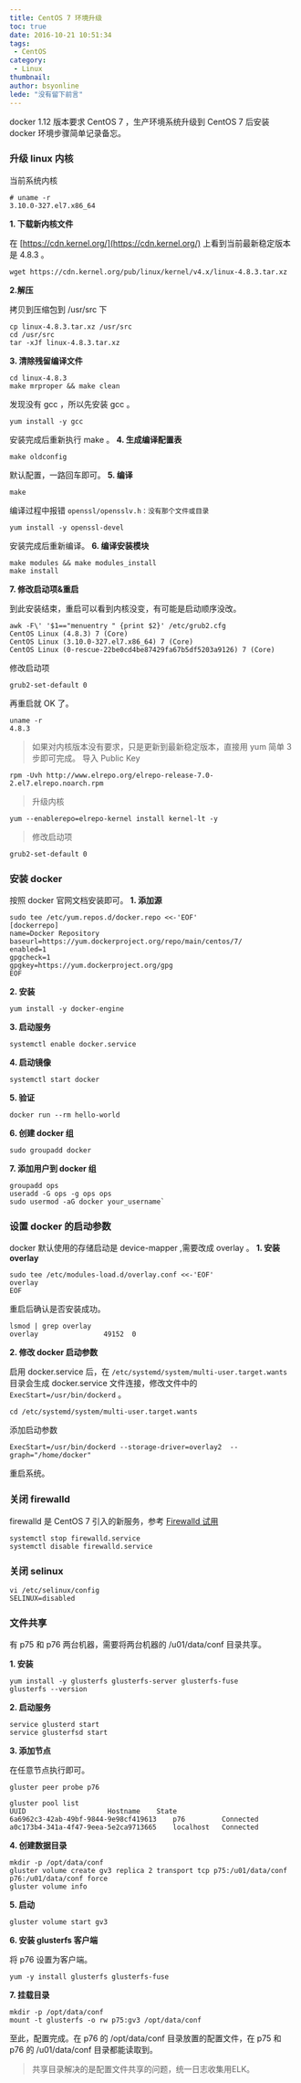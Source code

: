 ```yaml
---
title: CentOS 7 环境升级
toc: true
date: 2016-10-21 10:51:34
tags:
 - CentOS
category: 
 - Linux
thumbnail: 
author: bsyonline
lede: "没有留下前言"
---
```


docker 1.12 版本要求 CentOS 7 ，生产环境系统升级到 CentOS 7 后安装 docker 环境步骤简单记录备忘。

<!--more-->
### 升级 linux 内核
当前系统内核
```
# uname -r
3.10.0-327.el7.x86_64
```
**1. 下载新内核文件**

在 [https://cdn.kernel.org/](https://cdn.kernel.org/) 上看到当前最新稳定版本是 4.8.3 。
```
wget https://cdn.kernel.org/pub/linux/kernel/v4.x/linux-4.8.3.tar.xz
```


**2.解压**

拷贝到压缩包到 /usr/src 下
```
cp linux-4.8.3.tar.xz /usr/src
cd /usr/src
tar -xJf linux-4.8.3.tar.xz
```
**3. 清除残留编译文件**

```
cd linux-4.8.3
make mrproper && make clean
```
发现没有 gcc ，所以先安装 gcc 。
```
yum install -y gcc
```
安装完成后重新执行 make 。
**4. 生成编译配置表**

```
make oldconfig
```
默认配置，一路回车即可。
**5. 编译**

```
make
```
编译过程中报错 `openssl/opensslv.h：没有那个文件或目录`
```
yum install -y openssl-devel
```
安装完成后重新编译。
**6. 编译安装模块**

```
make modules && make modules_install
make install
```
**7. 修改启动项&重启**

到此安装结束，重启可以看到内核没变，有可能是启动顺序没改。
```
awk -F\' '$1=="menuentry " {print $2}' /etc/grub2.cfg
CentOS Linux (4.8.3) 7 (Core)
CentOS Linux (3.10.0-327.el7.x86_64) 7 (Core)
CentOS Linux (0-rescue-22be0cd4be87429fa67b5df5203a9126) 7 (Core)
```
修改启动项
```
grub2-set-default 0
```
再重启就 OK 了。
```
uname -r
4.8.3
```
>如果对内核版本没有要求，只是更新到最新稳定版本，直接用 yum 简单 3 步即可完成。
>导入 Public Key
```
rpm -Uvh http://www.elrepo.org/elrepo-release-7.0-2.el7.elrepo.noarch.rpm
```
>升级内核
```
yum --enablerepo=elrepo-kernel install kernel-lt -y
```
>修改启动项
```
grub2-set-default 0
```

### 安装 docker
按照 docker 官网文档安装即可。
**1. 添加源**

```
sudo tee /etc/yum.repos.d/docker.repo <<-'EOF'
[dockerrepo]
name=Docker Repository
baseurl=https://yum.dockerproject.org/repo/main/centos/7/
enabled=1
gpgcheck=1
gpgkey=https://yum.dockerproject.org/gpg
EOF
```
**2. 安装**

```
yum install -y docker-engine
```
**3. 启动服务**

```
systemctl enable docker.service
```
**4. 启动镜像**

```
systemctl start docker
```
**5. 验证**

```
docker run --rm hello-world
```
**6. 创建 docker 组**

```
sudo groupadd docker
```
**7. 添加用户到 docker 组**

```
groupadd ops
useradd -G ops -g ops ops
sudo usermod -aG docker your_username`
```

### 设置 docker 的启动参数
docker 默认使用的存储启动是 device-mapper ,需要改成 overlay 。
**1. 安装 overlay**

```
sudo tee /etc/modules-load.d/overlay.conf <<-'EOF'
overlay
EOF
```
重启后确认是否安装成功。
```
lsmod | grep overlay
overlay                49152  0  
```
**2. 修改 docker 启动参数**

启用 docker.service 后，在 `/etc/systemd/system/multi-user.target.wants` 目录会生成 docker.service 文件连接，修改文件中的 `ExecStart=/usr/bin/dockerd` 。
```
cd /etc/systemd/system/multi-user.target.wants
```
添加启动参数
```
ExecStart=/usr/bin/dockerd --storage-driver=overlay2  --graph="/home/docker"
```
重启系统。


### 关闭 firewalld
firewalld 是 CentOS 7 引入的新服务，参考 [Firewalld 试用](../../../../2016/10/21/Firewalld-试用/)
```
systemctl stop firewalld.service
systemctl disable firewalld.service
```
### 关闭 selinux
```
vi /etc/selinux/config
SELINUX=disabled
```
### 文件共享

有 p75 和 p76 两台机器，需要将两台机器的 /u01/data/conf 目录共享。

**1. 安装**

```
yum install -y glusterfs glusterfs-server glusterfs-fuse
glusterfs --version
```
**2. 启动服务**

```
service glusterd start
service glusterfsd start
```
**3. 添加节点**

在任意节点执行即可。
```
gluster peer probe p76

gluster pool list
UUID					Hostname 	State
6a6962c3-42ab-49bf-9844-9e98cf419613	p76      	Connected
a0c173b4-341a-4f47-9eea-5e2ca9713665	localhost	Connected
```
**4. 创建数据目录**

```
mkdir -p /opt/data/conf
gluster volume create gv3 replica 2 transport tcp p75:/u01/data/conf p76:/u01/data/conf force
gluster volume info
```
**5. 启动**
```
gluster volume start gv3
```

**6. 安装 glusterfs 客户端**

将 p76 设置为客户端。

```
yum -y install glusterfs glusterfs-fuse
```
**7. 挂载目录**
```
mkdir -p /opt/data/conf
mount -t glusterfs -o rw p75:gv3 /opt/data/conf
```

至此，配置完成。在 p76 的 /opt/data/conf 目录放置的配置文件，在 p75 和 p76 的 /u01/data/conf 目录都能读取到。


>共享目录解决的是配置文件共享的问题，统一日志收集用ELK。